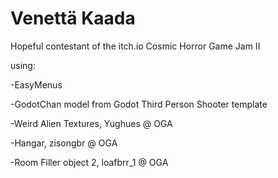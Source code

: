 # Venettä Kaada
Hopeful contestant of the itch.io Cosmic Horror Game Jam II

using:

-EasyMenus

-GodotChan model from Godot Third Person Shooter template

-Weird Alien Textures, Yughues @ OGA

-Hangar, zisongbr @ OGA 

-Room Filler object 2, loafbrr_1 @ OGA